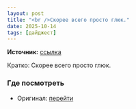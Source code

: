 ```yaml
---
layout: post
title: "<br />Скорее всего просто глюк."
date: 2025-10-14
tags: [дайджест]
---
```


**Источник:** [ссылка](https://t.me/fotostoki_ru_chat/32350)

Кратко: Скорее всего просто глюк.

### Где посмотреть
- Оригинал: [перейти]({link})
